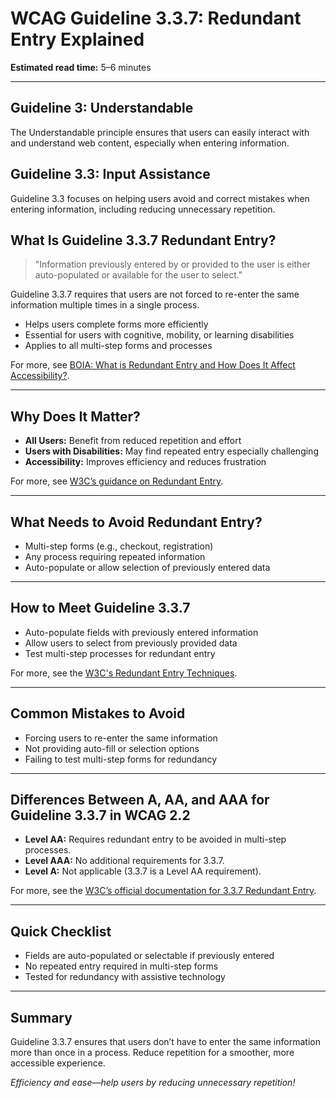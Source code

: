 <!--
title: 3.3.7 - Redundant Entry
series: Making the Web Accessible for All
description: A practical guide to WCAG Guideline 3.3.7 (Redundant Entry)—what it means, why it matters, and how to help users avoid entering the same information multiple times.
keywords: wcag 3.3.7, redundant entry, accessibility, web standards, user experience, form usability
image: WCAG-Series-3.3.7.png
imageAlt: Blue text on yellow background saying, "Web Content Accessibiilty Guiedlines (WCAG) 3.3.7 Explained, Redundant Entry"
status: published
date: 2025-07-03
excerpt: This guideline ensures users don't have to re-enter information they've already provided.
previous: /wcag/WCAG-Guideline-3-3-6-Error-Prevention-All-Explained, Guideline 3.3.6 - Error Prevention (All)
next: /wcag/WCAG-Guideline-3-3-8-Accessible-Authentication-Minimum-Explained, Guideline 3.3.8 - Accessible Authentication (Minimum)
-->

# **WCAG Guideline 3.3.7: Redundant Entry Explained**

**Estimated read time:** 5–6 minutes

---

## **Guideline 3: Understandable**

The Understandable principle ensures that users can easily interact with and understand web content, especially when entering information.

## **Guideline 3.3: Input Assistance**

Guideline 3.3 focuses on helping users avoid and correct mistakes when entering information, including reducing unnecessary repetition.

## **What Is Guideline 3.3.7 Redundant Entry?**

> "Information previously entered by or provided to the user is either auto-populated or available for the user to select."

Guideline 3.3.7 requires that users are not forced to re-enter the same information multiple times in a single process.

- Helps users complete forms more efficiently
- Essential for users with cognitive, mobility, or learning disabilities
- Applies to all multi-step forms and processes

For more, see [BOIA: What is Redundant Entry and How Does It Affect Accessibility?](https://www.boia.org/blog/what-is-redundant-entry-and-how-does-it-affect-accessibility).

---

## **Why Does It Matter?**

- **All Users:** Benefit from reduced repetition and effort
- **Users with Disabilities:** May find repeated entry especially challenging
- **Accessibility:** Improves efficiency and reduces frustration

For more, see [W3C’s guidance on Redundant Entry](https://www.w3.org/WAI/WCAG22/Understanding/redundant-entry.html).

---

## **What Needs to Avoid Redundant Entry?**

- Multi-step forms (e.g., checkout, registration)
- Any process requiring repeated information
- Auto-populate or allow selection of previously entered data

---

## **How to Meet Guideline 3.3.7**

- Auto-populate fields with previously entered information
- Allow users to select from previously provided data
- Test multi-step processes for redundant entry

For more, see the [W3C's Redundant Entry Techniques](https://www.w3.org/WAI/WCAG22/Techniques/general/G211).

---

## **Common Mistakes to Avoid**

- Forcing users to re-enter the same information
- Not providing auto-fill or selection options
- Failing to test multi-step forms for redundancy

---

## **Differences Between A, AA, and AAA for Guideline 3.3.7 in WCAG 2.2**

- **Level AA:** Requires redundant entry to be avoided in multi-step processes.
- **Level AAA:** No additional requirements for 3.3.7.
- **Level A:** Not applicable (3.3.7 is a Level AA requirement).

For more, see the [W3C’s official documentation for 3.3.7 Redundant Entry](https://www.w3.org/WAI/WCAG22/Understanding/redundant-entry.html).

---

## **Quick Checklist**

- Fields are auto-populated or selectable if previously entered
- No repeated entry required in multi-step forms
- Tested for redundancy with assistive technology

---

## **Summary**

Guideline 3.3.7 ensures that users don’t have to enter the same information more than once in a process. Reduce repetition for a smoother, more accessible experience.


*Efficiency and ease—help users by reducing unnecessary repetition!* 
